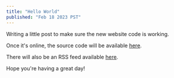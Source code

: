 ```yaml
---
title: "Hello World"
published: "Feb 18 2023 PST"
---
```


Writing a little post to make sure the new website code is working.

Once it's online, the source code will be available [here](https://github.com/morgangallant/morgangallant.com).

There will also be an RSS feed available [here](https://morgangallant.com/feed.xml).

Hope you're having a great day!
